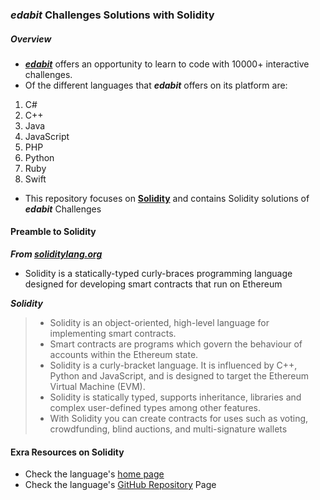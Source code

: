 ### *edabit* Challenges Solutions with Solidity
##### Overview
- ***[edabit](https://edabit.com/)*** offers an opportunity to learn to code with 10000+ interactive challenges.
- Of the different languages that ***edabit*** offers on its platform are:
1. C#
2. C++
3. Java
4. JavaScript
5. PHP
6. Python
7. Ruby
8. Swift
- This repository focuses on **[Solidity]()** and contains Solidity solutions of ***edabit*** Challenges
#### Preamble to Solidity

***From [soliditylang.org]()***
- Solidity is a statically-typed curly-braces programming language designed for developing smart contracts that run on Ethereum

***Solidity***
> - Solidity is an object-oriented, high-level language for implementing smart contracts.
> - Smart contracts are programs which govern the behaviour of accounts within the Ethereum state.
> - Solidity is a curly-bracket language. It is influenced by C++, Python and JavaScript, and is designed to target the Ethereum Virtual Machine (EVM).
> - Solidity is statically typed, supports inheritance, libraries and complex user-defined types among other features.
> - With Solidity you can create contracts for uses such as voting, crowdfunding, blind auctions, and multi-signature wallets
#### Exra Resources on Solidity
- Check the language's [home page](https://docs.soliditylang.org/en/v0.8.12/)
- Check the language's [GitHub Repository](https://github.com/ethereum/solidity/blob/v0.8.12/docs/index.rst) Page

